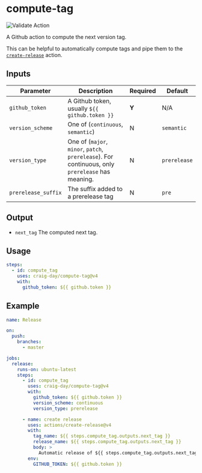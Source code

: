 # compute-tag

![Validate Action](https://github.com/craig-day/compute-tag/workflows/Validate%20Action/badge.svg?event=push)

A Github action to compute the next version tag.

This can be helpful to automatically compute tags and pipe them to the
[`create-release`](https://github.com/actions/create-release) action.

## Inputs

| Parameter           | Description                                                                                      | Required | Default      |
| ------------------- | ------------------------------------------------------------------------------------------------ | -------- | ------------ |
| `github_token`      | A Github token, usually `${{ github.token }}`                                                    | **Y**    | N/A          |
| `version_scheme`    | One of (`continuous`, `semantic`)                                                                | N        | `semantic`   |
| `version_type`      | One of (`major`, `minor`, `patch`, `prerelease`). For continuous, only `prerelease` has meaning. | N        | `prerelease` |
| `prerelease_suffix` | The suffix added to a prerelease tag                                                             | N        | `pre`        |

## Output

- `next_tag` The computed next tag.

## Usage

```yaml
steps:
  - id: compute_tag
    uses: craig-day/compute-tag@v4
    with:
      github_token: ${{ github.token }}
```

## Example

```yaml
name: Release

on:
  push:
    branches:
      - master

jobs:
  release:
    runs-on: ubuntu-latest
    steps:
      - id: compute_tag
        uses: craig-day/compute-tag@v4
        with:
          github_token: ${{ github.token }}
          version_scheme: continuous
          version_type: prerelease

      - name: create release
        uses: actions/create-release@v4
        with:
          tag_name: ${{ steps.compute_tag.outputs.next_tag }}
          release_name: ${{ steps.compute_tag.outputs.next_tag }}
          body: >
            Automatic release of ${{ steps.compute_tag.outputs.next_tag }}
        env:
          GITHUB_TOKEN: ${{ github.token }}
```
